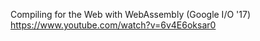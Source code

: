 

Compiling for the Web with WebAssembly (Google I/O '17)
https://www.youtube.com/watch?v=6v4E6oksar0

